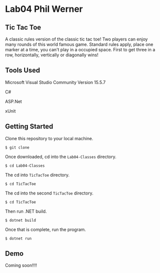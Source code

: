 # Lab04 Phil Werner

## Tic Tac Toe
A classic rules version of the classic tic tac toe! Two players can enjoy
many rounds of this world famous game. Standard rules apply, place one marker
at a time, you can't play in a occupied space. First to get three in a row,
horizontally, vertically or diagonally wins!

## Tools Used
Microsoft Visual Studio Community Version 15.5.7

C#

ASP.Net

xUnit

## Getting Started

Clone this repository to your local machine.
```
$ git clone 
```
Once downloaded, cd into the ```Lab04-Classes``` directory.
```
$ cd Lab04-Classes
```
The cd into ```TicTacToe``` directory.
```
$ cd TicTacToe
```
The cd into the second ```TicTacToe``` directory.
```
$ cd TicTacToe
```
Then run .NET build.
```
$ dotnet build
```
Once that is complete, run the program.
```
$ dotnet run
```

## Demo

Coming soon!!!!